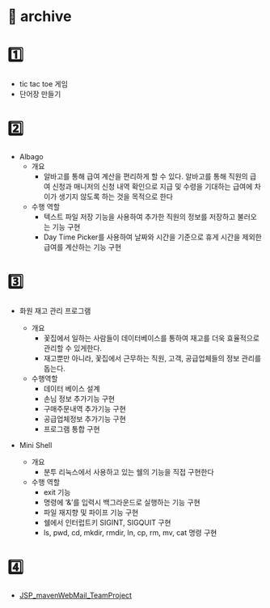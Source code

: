 # 🏫 archive   
   
   
   
# 1️⃣   
- tic tac toe 게임
- 단어장 만들기
   
# 2️⃣
- Albago
  - 개요   
    - 알바고를 통해 급여 계산을 편리하게 할 수 있다. 알바고를 통해 직원의 급여 신청과 매니저의 신청 내역 확인으로 지급 및 수령을 기대하는 급여에 차이가 생기지 않도록 하는 것을 목적으로 한다
  - 수행 역할   
      - 텍스트 파일 저장 기능을 사용하여 추가한 직원의 정보를 저장하고 불러오는 기능 구현 
      - Day Time Picker를 사용하여 날짜와 시간을 기준으로 휴게 시간을 제외한 급여를 계산하는 기능 구현
# 3️⃣
- 화원 재고 관리 프로그램
  - 개요 
    - 꽃집에서 일하는 사람들이 데이터베이스를 통하여 재고를 더욱 효율적으로 관리할 수 있게한다.
    - 재고뿐만 아니라, 꽃집에서 근무하는 직원, 고객, 공급업체들의 정보 관리를 돕는다.
   - 수행역할
      - 데이터 베이스 설계
      - 손님 정보 추가기능 구현
      - 구매주문내역 추가기능 구현
      - 공급업체정보 추가기능 구현
      - 프로그램 통합 구현   
    
- Mini Shell
  - 개요
    - 분투 리눅스에서 사용하고 있는 쉘의 기능을 직접 구현한다
  - 수행 역할
    - exit 기능 
    - 명령에 ‘&’를 입력시 백그라운드로 실행하는 기능 구현
    - 파일 재지향 및 파이프 기능 구현
    - 쉘에서 인터럽트키 SIGINT, SIGQUIT 구현
    - ls, pwd, cd, mkdir, rmdir, ln, cp, rm, mv, cat 명령 구현
# 4️⃣   
- [JSP_mavenWebMail_TeamProject](https://github.com/yejin807/JSP_mavenWebMail_TeamProject.git)

    
